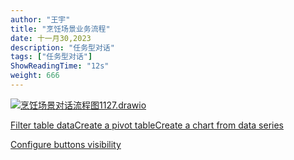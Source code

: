 ```yaml
---
author: "王宇"
title: "烹饪场景业务流程"
date: 十一月30,2023
description: "任务型对话"
tags: ["任务型对话"]
ShowReadingTime: "12s"
weight: 666
---
```

[![](/s/-vky9ok/8401/008d09724398b50e93468e30a239d4f6d750af9b/4.1.1/_/download/resources/com.atlassian.confluence.plugins.confluence-view-file-macro:view-file-macro-resources/images/placeholder-medium-file.png)烹饪场景对话流程图1127.drawio](/download/attachments/114666589/%E7%83%B9%E9%A5%AA%E5%9C%BA%E6%99%AF%E5%AF%B9%E8%AF%9D%E6%B5%81%E7%A8%8B%E5%9B%BE1127.drawio?version=1&modificationDate=1701337514849&api=v2)

[Filter table data](#)[Create a pivot table](#)[Create a chart from data series](#)

[Configure buttons visibility](/users/tfac-settings.action)